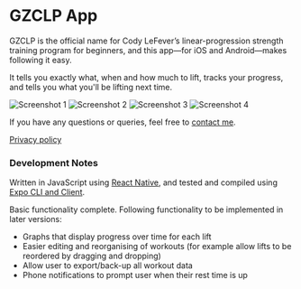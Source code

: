 # GZCLP App

GZCLP is the official name for Cody LeFever’s linear-progression strength training program for beginners, and this app—for iOS and Android—makes following it easy.

It tells you exactly what, when and how much to lift, tracks your progress, and tells you what you'll be lifting next time.

![Screenshot 1](https://github.com/apmeehan/gzclp/blob/master/screenshots/1.png)
![Screenshot 2](https://github.com/apmeehan/gzclp/blob/master/screenshots/2.png)
![Screenshot 3](https://github.com/apmeehan/gzclp/blob/master/screenshots/3.png)
![Screenshot 4](https://github.com/apmeehan/gzclp/blob/master/screenshots/4.png)

If you have any questions or queries, feel free to [contact me](mailto:apetermeehan+apps@gmail.com).

[Privacy policy](https://github.com/apmeehan/gzclp/blob/master/PRIVACY.md)

### Development Notes

Written in JavaScript using [React Native](https://facebook.github.io/react-native/), and tested and compiled using [Expo CLI and Client](https://expo.io/tools).

Basic functionality complete. Following functionality to be implemented in later versions:
* Graphs that display progress over time for each lift
* Easier editing and reorganising of workouts (for example allow lifts to be reordered by dragging and dropping)
* Allow user to export/back-up all workout data
* Phone notifications to prompt user when their rest time is up
